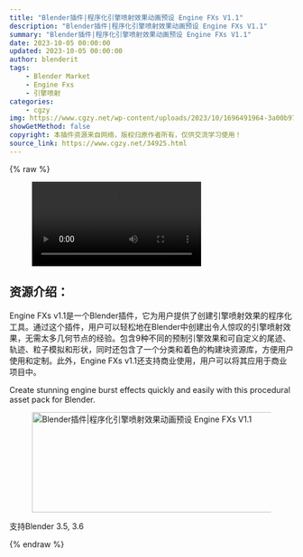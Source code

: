 ```yaml
---
title: "Blender插件|程序化引擎喷射效果动画预设 Engine FXs V1.1"
description: "Blender插件|程序化引擎喷射效果动画预设 Engine FXs V1.1"
summary: "Blender插件|程序化引擎喷射效果动画预设 Engine FXs V1.1"
date: 2023-10-05 00:00:00
updated: 2023-10-05 00:00:00
author: blenderit
tags: 
    - Blender Market
    - Engine Fxs
    - 引擎喷射
categories:
    - cgzy
img: https://www.cgzy.net/wp-content/uploads/2023/10/1696491964-3a00b973841276b.webp
showGetMethod: false
copyright: 本插件资源来自网络，版权归原作者所有，仅供交流学习使用！
source_link: https://www.cgzy.net/34925.html
---
```


{% raw %}
<figure class="wp-block-video aligncenter"><video controls src="http://cloud.video.taobao.com/play/u/null/p/1/e/6/t/1/430782302805.mp4"><track src="https://www.cgzy.net/wp-content/uploads/2023/10/1696492036-9f5de992c52328e.vtt"></track></video></figure><div class="wp-block-pandastudio-title"><div class="title_style_01"><h2 id="h2-0">资源介绍：</h2></div></div><p class="is-style-text-indent-2em">Engine FXs v1.1是一个Blender插件，它为用户提供了创建引擎喷射效果的程序化工具。通过这个插件，用户可以轻松地在Blender中创建出令人惊叹的引擎喷射效果，无需太多几何节点的经验。包含9种不同的预制引擎效果和可自定义的尾迹、轨迹、粒子模拟和形状，同时还包含了一个分类和着色的构建块资源库，方便用户使用和定制。此外，Engine FXs v1.1还支持商业使用，用户可以将其应用于商业项目中。</p><p>Create stunning engine burst effects quickly and easily with this procedural asset pack for Blender.</p><div class="wp-block-image is-style-border-round-and-with-shadow">
<figure class="aligncenter size-full"><img fetchpriority="high" decoding="async" width="1148" height="178" src="https://www.cgzy.net/wp-content/uploads/2023/10/1696491661-da497ade9040108.webp" class="wp-image-34926" title="Blender插件|程序化引擎喷射效果动画预设 Engine FXs V1.1" alt="Blender插件|程序化引擎喷射效果动画预设 Engine FXs V1.1"></figure></div><div class="wp-block-pandastudio-tips"><div class="tip success "><p>支持Blender 3.5, 3.6</p>
</div></div>
<div style="display: none">cgzy</div>
{% endraw %}